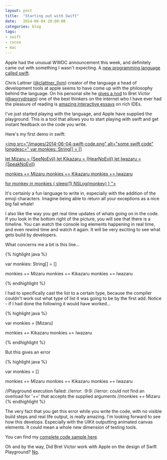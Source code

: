 ```yaml
---
layout: post
title:  "Starting out with Swift"
date:   2014-06-04 20:00:00
categories: blog
tags: 
- swift
- cocoa
- mac
---
```


Apple had the unusual WWDC announcement this week, and definitely came out with something I wasn't expecting. A <a href="https://itunes.apple.com/gb/book/swift-programming-language/id881256329?mt=11">new programming language called swift</a>.

Chris Lattner (<a href="https://twitter.com/clattner_llvm">@clattner_llvm</a>) creator of the language a head of development tools at apple seems to have come up with the philosophy behind the language. On his personal site he <a href="http://www.nondot.org/sabre/">gives a nod</a> to Bret Victor (<a href="https://twitter.com/worrydream">@worrydream</a>) one of the best thinkers on the internet who I have ever had the pleasure of reading is <a href="http://worrydream.com/#!/LearnableProgramming">amazing interactive essays</a> on rich IDEs.
<!--break-->
I've just started playing with the language, and Apple have supplied the playground. This is a tool that allows you to start playing with swift and get instant feedback on the code you write.

Here's my first demo in swift:

<a href="/images/2014-06-04-Monkies.playground.zip" download="download"><img src="/images/2014-06-04-swift-code.png" alt="some swift code" longdesc="
var monkies: String[] = []

let Mizaru = {SeeNoEvil}
let Kikazaru = {HearNoEvil}
let Iwazaru = {SpeakNoEvil}

monkies += Mizaru
monkies += Kikazaru
monkies += Iwazaru

for monkey in monkies {
    sleep(1)
    NSLog(monkey)
}
"></a>

It's certainly a fun language to write in, especially with the addition of the emoji characters. Imagine being able to return all your exceptions as a nice big fail whale!

I also like the way you get real time updates of whats going on in the code. If you look in the bottom right of the picture, you will see that there is a timeline. You can watch the console log elements happening in real time, and even rewind time and watch it again. It will be very exciting to see what gets build by developers.

What concerns me a bit is this line...

{% highlight java %}

var monkies: String[] = []

monkies += Mizaru
monkies += Kikazaru
monkies += Iwazaru

{% endhighlight %}

I had to specifically cast the list to a certain type, because the compiler couldn't work out what type of list it was going to be by the first add. Notice - if I had done the following it would have worked...

{% highlight java %}

var monkies = [Mizaru]

monkies += Kikazaru
monkies += Iwazaru

{% endhighlight %}

But this gives an error

{% highlight java %}

var monkies = []

monkies += Mizaru
monkies += Kikazaru
monkies += Iwazaru

//Playground execution failed: 
//error: <REPL>:9:9: 
//error: could not find an overload for '+=' that accepts the supplied arguments
//monkies += Mizaru
{% endhighlight %}

The very fact that you get this error while you write the code, with no visible build steps and real life output, is really amazing. I'm looking forward to see how this develops. Especially with the UIKit outputting animated canvas elements. It could mean a whole new dimension of testing tools.

You can find my <a href="/images/2014-06-04-Monkies.playground.zip" download="download">complete code sample here</a>.

Oh and by the way, Did Bret Victor work with Apple on the design of Swift Playground? <a href="http://www.quora.com/Did-Bret-Victor-work-with-Apple-on-the-design-of-Swift-Playground">No</a>.